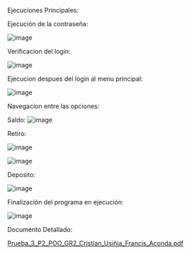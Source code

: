 Ejecuciones Principales: 

Ejecución de la contraseña: 

![image](https://github.com/VnCriis/prueba_3/assets/150805817/91df3fd5-f5b4-4b0e-90d5-ef89800108b3)

Verificacion del login: 

![image](https://github.com/VnCriis/prueba_3/assets/150805817/1736e2d9-cf5a-4a3e-9925-08db515148dc)

Ejecucion despues del login al menu principal: 

![image](https://github.com/VnCriis/prueba_3/assets/150805817/937072f8-fdbc-42de-8246-28ca494a745b)

Navegacion entre las opciones: 

Saldo:
![image](https://github.com/VnCriis/prueba_3/assets/150805817/a40d396c-a6e0-470f-81c6-3bb7945c922c)



Retiro:

![image](https://github.com/VnCriis/prueba_3/assets/150805817/10f20cea-b814-49e4-804f-bc50eafa020f)


![image](https://github.com/VnCriis/prueba_3/assets/150805817/50fd7e34-889b-447f-90ac-2431ecae85dc)



Deposito: 


![image](https://github.com/VnCriis/prueba_3/assets/150805817/5e6afd6f-2871-4214-8a7b-e9a3992fd923)



Finalización del programa en ejecución: 

![image](https://github.com/VnCriis/prueba_3/assets/150805817/dd68d57e-30fc-49cd-becb-556e98dbbd8b)


Documento Detallado:

[Prueba_3_P2_POO_GR2_Cristian_Usiñia_Francis_Aconda.pdf](https://github.com/VnCriis/prueba_3/files/14175191/Prueba_3_P2_POO_GR2_Cristian_Usinia_Francis_Aconda.pdf)





